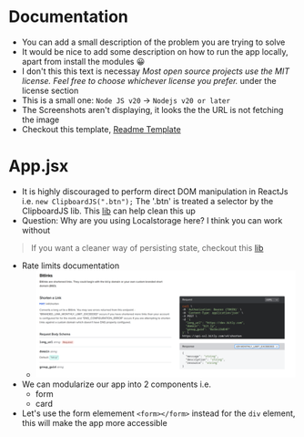 # Documentation
- You can add a small description of the problem you are trying to solve
- It would be nice to add some description on how to run the app locally, apart
  from install the modules 😀
- I don't this this text is necessay _Most open source projects use the MIT
  license. Feel free to choose whichever license you prefer._ under the license
  section
- This is a small one: `Node JS v20` -> `Nodejs v20 or later`
- The Screenshots aren't displaying, it looks the the URL is not fetching the
  image
- Checkout this template, [Readme Template](https://gist.github.com/martensonbj/6bf2ec2ed55f5be723415ea73c4557c4)

# App.jsx
- It is highly discouraged to perform direct DOM manipulation in ReactJs i.e. `new
  ClipboardJS(".btn");` The '.btn' is treated a selector by the ClipboardJS
  lib. This [lib](https://github.com/nkbt/react-copy-to-clipboard) can help clean this up
- Question: Why are you using Localstorage here? I think you can work without
> If you want a cleaner way of persisting state, checkout this [lib](https://github.com/rt2zz/redux-persist)
- Rate limits documentation
  - ![Rate Limit](./image/README/pic-selected-240407-1152-29.png)
- We can modularize our app into 2 components i.e.
  - form
  - card
- Let's use the form elemement `<form></form>` instead for the `div` element,
  this will make the app more accessible
